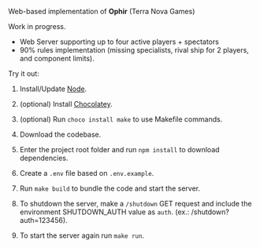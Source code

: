 Web-based implementation of **Ophir** (Terra Nova Games)

Work in progress.

- Web Server supporting up to four active players + spectators
- 90% rules implementation (missing specialists, rival ship for 2 players, and component limits).

Try it out:

1. Install/Update [Node](https://nodejs.org/en/download/package-manager).
2. (optional) Install [Chocolatey](https://docs.chocolatey.org/en-us/chocolatey-components-dependencies-and-support-lifecycle/#supported-windows-versions).
3. (optional) Run `choco install make` to use Makefile commands.

4. Download the codebase.
5. Enter the project root folder and run `npm install` to download dependencies.
6. Create a `.env` file based on `.env.example`.
7. Run `make build` to bundle the code and start the server.

8. To shutdown the server, make a `/shutdown` GET request and include the environment SHUTDOWN_AUTH value as `auth`. (ex.: /shutdown?auth=123456).
9. To start the server again run `make run`.

